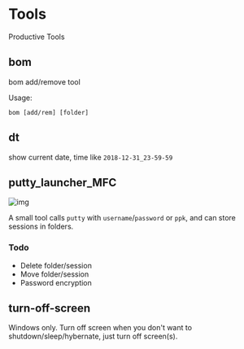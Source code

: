 # Tools

Productive Tools

## bom

bom add/remove tool

Usage:

```shell
bom [add/rem] [folder]
```

## dt

show current date, time like `2018-12-31_23-59-59`

## putty_launcher_MFC

![img](https://github.com/captainwong/Tools/blob/master/putty_launcher_MFC/putty_launcher_MFC.png?raw=true)

A small tool calls `putty` with `username`/`password` or `ppk`, and can store sessions in folders.

### Todo

* Delete folder/session
* Move folder/session
* Password encryption

## turn-off-screen

Windows only. Turn off screen when you don't want to shutdown/sleep/hybernate, just turn off screen(s).
